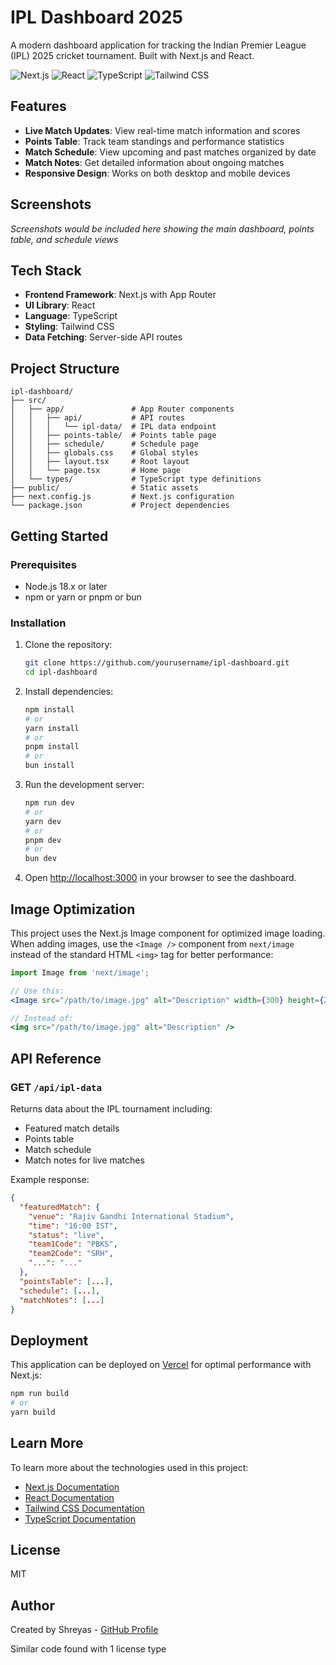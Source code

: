 # IPL Dashboard 2025

A modern dashboard application for tracking the Indian Premier League (IPL) 2025 cricket tournament. Built with Next.js and React.

![Next.js](https://img.shields.io/badge/Next.js-13+-000000?logo=next.js&logoColor=white)
![React](https://img.shields.io/badge/React-18+-61DAFB?logo=react&logoColor=white)
![TypeScript](https://img.shields.io/badge/TypeScript-5+-3178C6?logo=typescript&logoColor=white)
![Tailwind CSS](https://img.shields.io/badge/Tailwind_CSS-3+-06B6D4?logo=tailwindcss&logoColor=white)

## Features

- **Live Match Updates**: View real-time match information and scores
- **Points Table**: Track team standings and performance statistics
- **Match Schedule**: View upcoming and past matches organized by date
- **Match Notes**: Get detailed information about ongoing matches
- **Responsive Design**: Works on both desktop and mobile devices

## Screenshots

_Screenshots would be included here showing the main dashboard, points table, and schedule views_

## Tech Stack

- **Frontend Framework**: Next.js with App Router
- **UI Library**: React
- **Language**: TypeScript
- **Styling**: Tailwind CSS
- **Data Fetching**: Server-side API routes

## Project Structure

```
ipl-dashboard/
├── src/
│   ├── app/               # App Router components
│   │   ├── api/           # API routes
│   │   │   └── ipl-data/  # IPL data endpoint
│   │   ├── points-table/  # Points table page
│   │   ├── schedule/      # Schedule page
│   │   ├── globals.css    # Global styles
│   │   ├── layout.tsx     # Root layout
│   │   └── page.tsx       # Home page
│   └── types/             # TypeScript type definitions
├── public/                # Static assets
├── next.config.js         # Next.js configuration
└── package.json           # Project dependencies
```

## Getting Started

### Prerequisites

- Node.js 18.x or later
- npm or yarn or pnpm or bun

### Installation

1. Clone the repository:

   ```bash
   git clone https://github.com/yourusername/ipl-dashboard.git
   cd ipl-dashboard
   ```

2. Install dependencies:

   ```bash
   npm install
   # or
   yarn install
   # or
   pnpm install
   # or
   bun install
   ```

3. Run the development server:

   ```bash
   npm run dev
   # or
   yarn dev
   # or
   pnpm dev
   # or
   bun dev
   ```

4. Open [http://localhost:3000](http://localhost:3000) in your browser to see the dashboard.

## Image Optimization

This project uses the Next.js Image component for optimized image loading. When adding images, use the `<Image />` component from `next/image` instead of the standard HTML `<img>` tag for better performance:

```jsx
import Image from 'next/image';

// Use this:
<Image src="/path/to/image.jpg" alt="Description" width={300} height={200} />

// Instead of:
<img src="/path/to/image.jpg" alt="Description" />
```

## API Reference

### GET `/api/ipl-data`

Returns data about the IPL tournament including:

- Featured match details
- Points table
- Match schedule
- Match notes for live matches

Example response:

```json
{
  "featuredMatch": {
    "venue": "Rajiv Gandhi International Stadium",
    "time": "16:00 IST",
    "status": "live",
    "team1Code": "PBKS",
    "team2Code": "SRH",
    "...": "..."
  },
  "pointsTable": [...],
  "schedule": [...],
  "matchNotes": [...]
}
```

## Deployment

This application can be deployed on [Vercel](https://vercel.com) for optimal performance with Next.js:

```bash
npm run build
# or
yarn build
```

## Learn More

To learn more about the technologies used in this project:

- [Next.js Documentation](https://nextjs.org/docs)
- [React Documentation](https://reactjs.org/docs/getting-started.html)
- [Tailwind CSS Documentation](https://tailwindcss.com/docs)
- [TypeScript Documentation](https://www.typescriptlang.org/docs/)

## License

MIT

## Author

Created by Shreyas - [GitHub Profile](https://github.com/yourusername)

Similar code found with 1 license type
